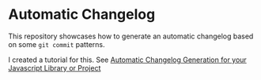 # Automatic Changelog

This repository showcases how to generate an automatic changelog based on some `git commit` patterns. 

I created a tutorial for this. See [Automatic Changelog Generation for your Javascript Library or Project](https://nextglabs.medium.com/automatic-changelog-generation-for-your-javascript-library-or-project-3f5c80c10aa7)
